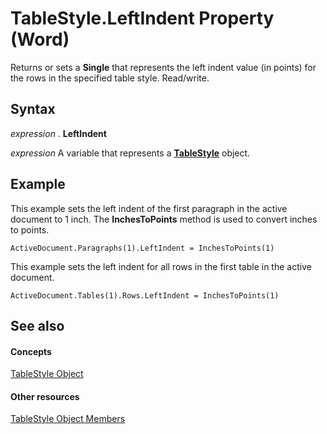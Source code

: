 
# TableStyle.LeftIndent Property (Word)

Returns or sets a  **Single** that represents the left indent value (in points) for the rows in the specified table style. Read/write.


## Syntax

 _expression_ . **LeftIndent**

 _expression_ A variable that represents a **[TableStyle](4f1f4489-0ef7-dff0-8f2a-77f87937f3ad.md)** object.


## Example

This example sets the left indent of the first paragraph in the active document to 1 inch. The  **InchesToPoints** method is used to convert inches to points.


```
ActiveDocument.Paragraphs(1).LeftIndent = InchesToPoints(1)
```

This example sets the left indent for all rows in the first table in the active document.




```
ActiveDocument.Tables(1).Rows.LeftIndent = InchesToPoints(1)
```


## See also


#### Concepts


[TableStyle Object](4f1f4489-0ef7-dff0-8f2a-77f87937f3ad.md)
#### Other resources


[TableStyle Object Members](157d6fb8-ff84-fe53-f6f7-d96219c8dcd4.md)
